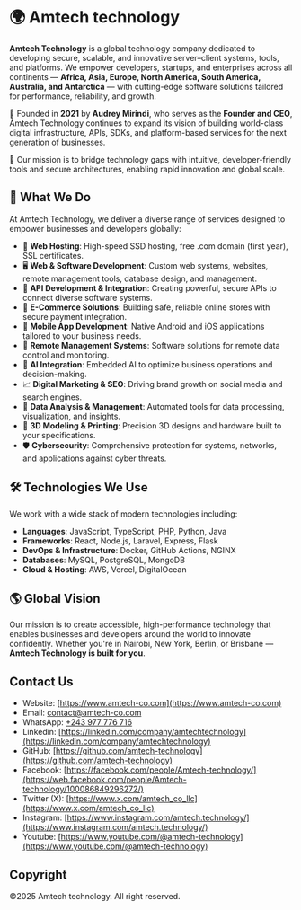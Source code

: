 # 🌍 Amtech technology

**Amtech Technology** is a global technology company dedicated to developing secure, scalable, and innovative server–client systems, tools, and platforms. We empower developers, startups, and enterprises across all continents — **Africa, Asia, Europe, North America, South America, Australia, and Antarctica** — with cutting-edge software solutions tailored for performance, reliability, and growth.

🚀 Founded in **2021** by **Audrey Mirindi**, who serves as the **Founder and CEO**, Amtech Technology continues to expand its vision of building world-class digital infrastructure, APIs, SDKs, and platform-based services for the next generation of businesses.

🔐 Our mission is to bridge technology gaps with intuitive, developer-friendly tools and secure architectures, enabling rapid innovation and global scale.

## 🚀 What We Do

At Amtech Technology, we deliver a diverse range of services designed to empower businesses and developers globally:

- 🔐 **Web Hosting**: High-speed SSD hosting, free .com domain (first year), SSL certificates.
- 🖥️ **Web & Software Development**: Custom web systems, websites, remote management tools, database design, and management.
- 🔄 **API Development & Integration**: Creating powerful, secure APIs to connect diverse software systems.
- 🧩 **E-Commerce Solutions**: Building safe, reliable online stores with secure payment integration.
- 📱 **Mobile App Development**: Native Android and iOS applications tailored to your business needs.
- 🤝 **Remote Management Systems**: Software solutions for remote data control and monitoring.
- 🧠 **AI Integration**: Embedded AI to optimize business operations and decision-making.
- 📈 **Digital Marketing & SEO**: Driving brand growth on social media and search engines.
- 🧮 **Data Analysis & Management**: Automated tools for data processing, visualization, and insights.
- 📐 **3D Modeling & Printing**: Precision 3D designs and hardware built to your specifications.
- 🛡️ **Cybersecurity**: Comprehensive protection for systems, networks, and applications against cyber threats.


## 🛠 Technologies We Use

We work with a wide stack of modern technologies including:

- **Languages**: JavaScript, TypeScript, PHP, Python, Java
- **Frameworks**: React, Node.js, Laravel, Express, Flask
- **DevOps & Infrastructure**: Docker, GitHub Actions, NGINX
- **Databases**: MySQL, PostgreSQL, MongoDB
- **Cloud & Hosting**: AWS, Vercel, DigitalOcean

## 🌎 Global Vision

Our mission is to create accessible, high-performance technology that enables businesses and developers around the world to innovate confidently. Whether you're in Nairobi, New York, Berlin, or Brisbane — **Amtech Technology is built for you**.

## Contact Us

- Website: [https://www.amtech-co.com](https://www.amtech-co.com)
- Email: contact@amtech-co.com
- WhatsApp: [+243 977 776 716](https://wa.me/243977776716)
- Linkedin: [https://linkedin.com/company/amtechtechnology](https://linkedin.com/company/amtechtechnology)
- GitHub: [https://github.com/amtech-technology](https://github.com/amtech-technology)
- Facebook: [https://facebook.com/people/Amtech-technology/](https://web.facebook.com/people/Amtech-technology/100086849296272/)
- Twitter (X): [https://www.x.com/amtech_co_llc](https://www.x.com/amtech_co_llc)
- Instagram: [https://www.instagram.com/amtech.technology/](https://www.instagram.com/amtech.technology/)
- Youtube: [https://www.youtube.com/@amtech-technology](https://www.youtube.com/@amtech-technology)

## Copyright
©2025 Amtech technology. All right reserved.
